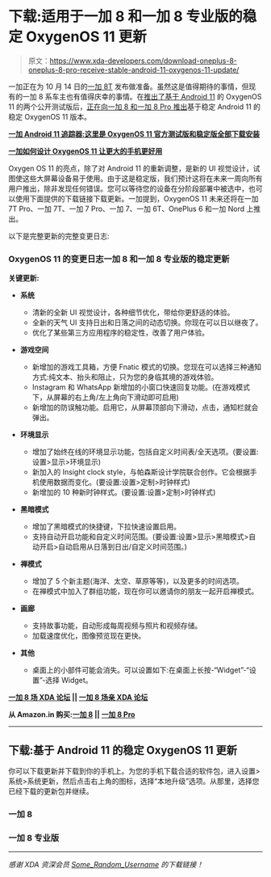 # 下载:适用于一加 8 和一加 8 专业版的稳定 OxygenOS 11 更新

> 原文：<https://www.xda-developers.com/download-oneplus-8-oneplus-8-pro-receive-stable-android-11-oxygenos-11-update/>

一加正在为 10 月 14 日的[一加 8T](https://www.xda-developers.com/official-oneplus-8t-renders/) 发布做准备。虽然这是值得期待的事情，但现有的一加 8 系车主也有值得庆幸的事情。在[推出了基于 Android 11](https://www.xda-developers.com/oxygenos-11-beta-2-android-11-oneplus-8-canvas/) 的 OxygenOS 11 的两个公开测试版后，[正在向一加 8 和一加 8 Pro 推出](https://forums.oneplus.com/threads/oxygenos-11-for-the-oneplus-8-pro-and-oneplus-8.1312654/)基于稳定 Android 11 的稳定 OxygenOS 11 版本。

**[一加 Android 11 追踪器:这里是 OxygenOS 11 官方测试版和稳定版全部下载安装](https://www.xda-developers.com/oneplus-android-11-official-oxygenos-11-beta-stable-tracker-download-install/)**

**[一加如何设计 OxygenOS 11 让更大的手机更好用](https://www.xda-developers.com/interview-oneplus-oxygenos-11-one-handed-use-dont-kill-my-app-more/)**

Oxygen OS 11 的亮点，除了对 Android 11 的重新调整，是新的 UI 视觉设计，试图使这些大屏幕设备易于使用。由于这是稳定版，我们预计这将在未来一周向所有用户推出，除非发现任何错误。您可以等待您的设备在分阶段部署中被选中，也可以使用下面提供的下载链接下载更新。一加提到，OxygenOS 11 未来还将在一加 7T Pro、一加 7T、一加 7 Pro、一加 7、一加 6T、OnePlus 6 和一加 Nord 上推出。

以下是完整更新的完整变更日志:

### OxygenOS 11 的变更日志一加 8 和一加 8 专业版的稳定更新

**关键更新:**

*   **系统**
    *   清新的全新 UI 视觉设计，各种细节优化，带给你更舒适的体验。
    *   全新的天气 UI 支持日出和日落之间的动态切换。你现在可以日以继夜了。
    *   优化了某些第三方应用程序的稳定性，改善了用户体验。

*   **游戏空间**
    *   新增加的游戏工具箱，方便 Fnatic 模式的切换。您现在可以选择三种通知方式:纯文本、抬头和阻止，只为您的身临其境的游戏体验。
    *   Instagram 和 WhatsApp 新增加的小窗口快速回复功能。(在游戏模式下，从屏幕的右上角/左上角向下滑动即可启用)
    *   新增加的防误触功能。启用它，从屏幕顶部向下滑动，点击，通知栏就会弹出。

*   **环境显示**
    *   增加了始终在线的环境显示功能，包括自定义时间表/全天选项。(要设置:设置>显示>环境显示)
    *   新加入的 Insight clock style，与帕森斯设计学院联合创作。它会根据手机使用数据而变化。(要设置:设置>定制>时钟样式)
    *   新增加的 10 种新时钟样式。(要设置:设置>定制>时钟样式)

*   **黑暗模式**
    *   增加了黑暗模式的快捷键，下拉快速设置启用。
    *   支持自动开启功能和自定义时间范围。(要设置:设置>显示>黑暗模式>自动开启>自动启用从日落到日出/自定义时间范围。)

*   **禅模式**
    *   增加了 5 个新主题(海洋、太空、草原等等)，以及更多的时间选项。
    *   在禅模式中加入了群组功能，现在你可以邀请你的朋友一起开启禅模式。

*   **画廊**
    *   支持故事功能，自动形成每周视频与照片和视频存储。
    *   加载速度优化，图像预览现在更快。

*   **其他**
    *   桌面上的小部件可能会消失。可以设置如下:在桌面上长按-“Widget”-“设置”-选择 Widget。

**[一加 8 场 XDA 论坛](https://forum.xda-developers.com/oneplus-8) || [一加 8 场亲 XDA 论坛](https://forum.xda-developers.com/oneplus-8-pro)**

**从 Amazon.in 购买:[一加 8](https://www.amazon.in/Test-Exclusive-547/dp/B078BNQ318/?tag=xdaportalin-21) || [一加 8 Pro](https://www.amazon.in/Test-Exclusive-543/dp/B078BN2H3R/?tag=xdaportalin-21)**

* * *

## 下载:基于 Android 11 的稳定 OxygenOS 11 更新

你可以下载更新并下载到你的手机上。为您的手机下载合适的软件包，进入设置>系统>系统更新，然后点击右上角的图标，选择“本地升级”选项。从那里，选择您已经下载的更新包并继续。

### 一加 8

### 一加 8 专业版

* * *

*感谢 XDA 资深会员 [Some_Random_Username](https://forum.xda-developers.com/member.php?u=8234677) 的下载链接！*